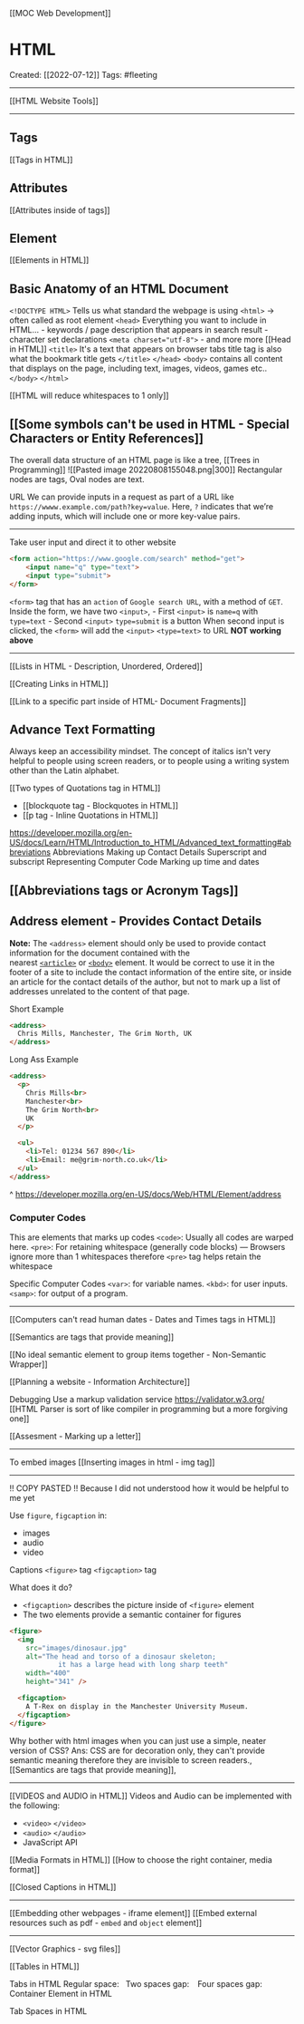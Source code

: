 [[MOC Web Development]]

# HTML
Created:  [[2022-07-12]]
Tags: #fleeting 

---
[[HTML Website Tools]]

---
## Tags
[[Tags in HTML]]


## Attributes 
[[Attributes inside of tags]]


## Element
[[Elements in HTML]]


## Basic Anatomy of an HTML Document
`<!DOCTYPE HTML>` Tells us what standard the webpage is using
`<html>`  -> often called as root element
    `<head>`
        Everything you want to include in HTML...
        - keywords / page description that appears in search result
        - character set declarations  `<meta charset="utf-8">`
        - and more more [[Head in HTML]]
            `<title>`
                It's a text that appears on browser tabs
                title tag is also what the bookmark title gets
            `</title>`
    `</head>`
    `<body>`
        contains all content that displays on the page, 
        including text, images, videos, games etc..
    `</body>`
`</html>`



[[HTML will reduce whitespaces to 1 only]]


## [[Some symbols can't be used in HTML - Special Characters or Entity References]]




The overall data structure of an HTML page is 
like a tree, [[Trees in Programming]]
![[Pasted image 20220808155048.png|300]]
Rectangular nodes are tags, 
Oval nodes are text.



URL
We can provide inputs in a request as part of a URL like 
`https://wwww.example.com/path?key=value`. 
Here, `?` indicates that we’re adding inputs, which will include one or more key-value pairs.

---
Take user input and direct it to other website
```HTML
<form action="https://www.google.com/search" method="get">
    <input name="q" type="text">
    <input type="submit">
</form>
```
`<form>` tag that has an `action` of `Google search URL`, with a method of `GET`.
    Inside the form, we have two `<input>`, 
        - First `<input>` is `name=q`  with `type=text` 
        - Second `<input>` `type=submit` is a button
        When second input is clicked, the `<form>` will add the `<input>` `<type=text>` to URL
**NOT working above**

---


[[Lists in HTML - Description, Unordered, Ordered]]


[[Creating Links in HTML]]



[[Link to a specific part inside of HTML- Document Fragments]]


## Advance Text Formatting
Always keep an accessibility mindset. The concept of italics isn't very helpful to people using screen readers, or to people using a writing system other than the Latin alphabet.


[[Two types of Quotations tag in HTML]]
- [[blockquote tag - Blockquotes in HTML]]
- [[p tag - Inline Quotations in HTML]]



https://developer.mozilla.org/en-US/docs/Learn/HTML/Introduction_to_HTML/Advanced_text_formatting#abbreviations
Abbreviations
Making up Contact Details
Superscript and subscript
Representing Computer Code
Marking up time and dates

## [[Abbreviations tags or Acronym Tags]]

## Address element - Provides Contact Details
**Note:** The `<address>` element should only be used to provide contact information for the document contained with the nearest [`<article>`](https://developer.mozilla.org/en-US/docs/Web/HTML/Element/article) or [`<body>`](https://developer.mozilla.org/en-US/docs/Web/HTML/Element/body) element. 
It would be correct to use it in the footer of a site to include the contact information of the entire site, or inside an article for the contact details of the author, but not to mark up a list of addresses unrelated to the content of that page.


Short Example
```HTML
<address>
  Chris Mills, Manchester, The Grim North, UK
</address>
```


Long Ass Example
```HTML
<address>
  <p>
    Chris Mills<br>
    Manchester<br>
    The Grim North<br>
    UK
  </p>

  <ul>
    <li>Tel: 01234 567 890</li>
    <li>Email: me@grim-north.co.uk</li>
  </ul>
</address>
```

^ https://developer.mozilla.org/en-US/docs/Web/HTML/Element/address


### Computer Codes
This are elements that marks up codes 
`<code>`: Usually all codes are warped here.
`<pre>`: For retaining whitespace (generally code blocks) — 
Browsers ignore more than 1 whitespaces therefore `<pre>` tag helps retain the whitespace


Specific Computer Codes
`<var>`: for variable names.
`<kbd>`: for user inputs. 
`<samp>`: for output of a program.

---
[[Computers can't read human dates - Dates and Times tags in HTML]]



[[Semantics are tags that provide meaning]]

[[No ideal semantic element to group items together - Non-Semantic Wrapper]]

[[Planning a website - Information Architecture]]


Debugging
Use a markup validation service https://validator.w3.org/
[[HTML Parser is sort of like compiler in programming but a more forgiving one]]




[[Assesment - Marking up a letter]]

---
To embed images
[[Inserting images in html - img tag]]

----
!! COPY PASTED !!
Because I did not understood how it would be helpful to me yet

Use `figure`, `figcaption` in:
- images
- audio
- video

Captions 
`<figure>` tag
`<figcaption>` tag

What does it do?
- `<figcaption>` describes the picture inside of `<figure>` element
- The two elements provide a semantic container for figures
```HTMl
<figure>
  <img
    src="images/dinosaur.jpg"
    alt="The head and torso of a dinosaur skeleton;
            it has a large head with long sharp teeth"
    width="400"
    height="341" />

  <figcaption>
    A T-Rex on display in the Manchester University Museum.
  </figcaption>
</figure>
```

Why bother with html images when you can just use a simple, neater version of CSS?
Ans: CSS are for decoration only, they can't provide semantic meaning therefore they are invisible to screen readers., [[Semantics are tags that provide meaning]], 


---
[[VIDEOS and AUDIO in HTML]]
Videos and Audio can be implemented with the following:
- `<video>`  `</video>`
- `<audio>`  `</audio>`
- JavaScript API


[[Media Formats in HTML]]
[[How to choose the right container, media format]] 


[[Closed Captions in HTML]]


---
[[Embedding other webpages - iframe element]]
[[Embed external resources such as pdf - `embed` and `object` element]]


---
[[Vector Graphics - svg files]]



[[Tables in HTML]]


Tabs in HTML
Regular space: &nbsp;
Two spaces gap: &ensp;
Four spaces gap: &emsp;Container Element in HTML

Tab Spaces in HTML
